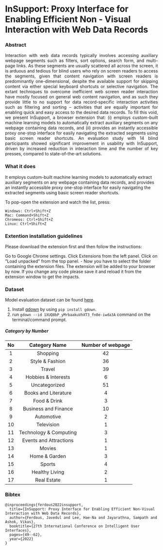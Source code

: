 # InSupport: Proxy Interface for Enabling Efficient Non - Visual Interaction with Web Data Records

### Abstract
<div align="justify"> 

Interaction with web data records typically involves accessing auxiliary webpage segments such as filters, sort options, search form, and multi-page links. As these segments are usually scattered all across the screen, it is arduous and tedious for blind users who rely on screen readers to access the segments, given that content navigation with screen readers is predominantly one-dimensional, despite the available support for skipping content via either special keyboard shortcuts or selective navigation. The extant techniques to overcome inefficient web screen reader interaction have mostly focused on general web content navigation, and as such they provide little to no support for data record-specific interaction activities such as filtering and sorting – activities that are equally important for enabling quick and easy access to the desired data records. To fill this void, we present InSupport, a browser extension that: (i) employs custom-built machine learning models to automatically extract auxiliary segments on any webpage containing data records, and (ii) provides an instantly accessible proxy one-stop interface for easily navigating the extracted segments using basic screen reader shortcuts. An evaluation study with 14 blind participants showed significant improvement in usability with InSupport, driven by increased reduction in interaction time and the number of key presses, compared to state-of-the-art solutions.
</div>

### What it does
It employs custom-built machine learning models to automatically extract auxiliary segments on any webpage containing data records, and provides an instantly accessible proxy one-stop interface for easily navigating the extracted segments using basic screen reader shortcuts.

To pop-open the extension and watch the list, press:

```
Windows: Ctrl+Shift+Z
Mac: Command+Shift+Z
Chromeos: Ctrl+Shift+Z
Linux: Ctrl+Shift+Z
```
### Extention installation guidelines
Please download the extension first and then follow the instructions:

Go to Google Chrome settings.
Click Extensions from the left panel.
Click on "Load unpacked" from the top panel. - Now you have to select the folder containing the extension files.
The extension will be added to your browser by now. If you change any code please save it and reload it from the extension window to get the impacts.


### Dataset

Model evaluation dataset can be found [here](https://drive.google.com/file/d/1XUQ8bP_yMrbaakuVhXT3_fn0e-iwda3A/view?usp=sharing).

1. Install  [gdown](https://github.com/wkentaro/gdown) by using `pip install gdown`.
2. run  `gdown --id 1XUQ8bP_yMrbaakuVhXT3_fn0e-iwda3A` command on the terminal/command prompt.

#####  Category by Number

<div align="center">

| No  |  Category Name | Number of webpage  | 
|:-:|:-:|:-:|
|  1  |  Shopping |  42 |
|  2 | Style & Fashion  | 36  |
|  3 |  Travel | 39  |
|  4 |  Hobbies & Interests | 6  |
|  5 |  Uncategorized |  51 |
|  6 |  Books and Literature | 4  |
|  7 |  Food & Drink | 3  |
|  8 |  Business and Finance | 10  |
|  9 |  Automotive | 2  |
|  10 |  Television | 1  |
|  11 |  Technology & Computing | 3  |
|  12 |  Events and Attractions |  1 |
|  13 |  Movies |  1 |
|  14 |  Home & Garden | 3  |
|  15 |  Sports |  4 |
|  16 |  Healthy Living |  2 |
|  17 |  Real Estate | 1  |
  
</div>


### Bibtex

```
@inproceedings{ferdous2022insupport,
  title={InSupport: Proxy Interface for Enabling Efficient Non-Visual Interaction with Web Data Records},
  author={Ferdous, Javedul and Lee, Hae-Na and Jayarathna, Sampath and Ashok, Vikas},
  booktitle={27th International Conference on Intelligent User Interfaces},
  pages={49--62},
  year={2022}
}
```
